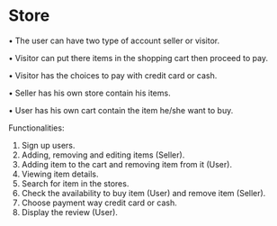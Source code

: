 # Store
•	The user can have two type of account seller or visitor.

•	Visitor can put there items in the shopping cart then proceed to pay.

•	Visitor has the choices to pay with credit card or cash.

•	Seller has his own store contain his items.

•	User has his own cart contain the item he/she want to buy.  

Functionalities:
1.	Sign up users.
2.	Adding, removing and editing items (Seller).
3.	Adding item to the cart and removing item from it (User).
4.	Viewing item details.
5.	Search for item in the stores.
6.	Check the availability to buy item (User) and remove item (Seller). 
7.	Choose payment way credit card or cash.
8.	Display the review (User).
